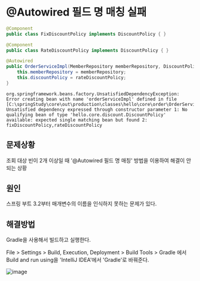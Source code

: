 # @Autowired 필드 명 매칭 실패
```java
@Component
public class FixDiscountPolicy implements DiscountPolicy { }
```
```java
@Component
public class RateDiscountPolicy implements DiscountPolicy { }
```
```java
@Autowired
public OrderServiceImpl(MemberRepository memberRepository, DiscountPolicy rateDiscountPolicy) {
    this.memberRepository = memberRepository;
    this.discountPolicy = rateDiscountPolicy;
}
```
```
org.springframework.beans.factory.UnsatisfiedDependencyException: Error creating bean with name 'orderServiceImpl' defined in file [C:\springStudy\core\out\production\classes\hello\core\order\OrderServiceImpl.class]: Unsatisfied dependency expressed through constructor parameter 1: No qualifying bean of type 'hello.core.discount.DiscountPolicy' available: expected single matching bean but found 2: fixDiscountPolicy,rateDiscountPolicy
```

## 문제상황
조회 대상 빈이 2개 이상일 때 '@Autowired 필드 명 매칭' 방법을 이용하여 해결이 안되는 상황

## 원인
스프링 부트 3.2부터 매개변수의 이름을 인식하지 못하는 문제가 있다.

## 해결방법
Gradle을 사용해서 빌드하고 실행한다.

File > Settings > Build, Execution, Deployment > Build Tools > Gradle 에서
Build and run using을 'IntelliJ IDEA'에서 'Gradle'로 바꿔준다.

![image](https://github.com/GYUNGAEEEE/Troubleshooting/assets/158580466/f7cfa397-5458-4464-a088-20700f74dad5)
